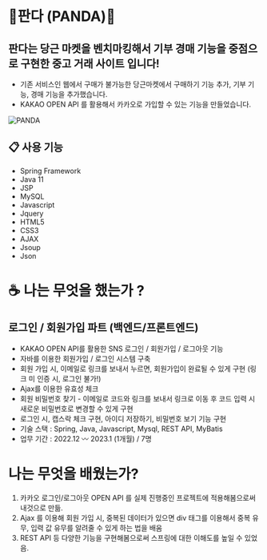 
# 🐼판다 (PANDA)🐼
## 판다는 당근 마켓을 벤치마킹해서 기부 경매 기능을 중점으로 구현한 중고 거래 사이트 입니다!
- 기존 서비스인 웹에서 구매가 불가능한 당근마켓에서 구매하기 기능 추가, 기부 기능, 경매 기능을 추가했습니다.
- KAKAO OPEN API 를 활용해서 카카오로 가입할 수 있는 기능을 만들었습니다. 

![PANDA](https://user-images.githubusercontent.com/88180931/216397790-eb537adc-acf5-46e1-ae40-b1f87fd39746.png)


## 📋 사용 기능
- Spring Framework
- Java 11
- JSP
- MySQL
- Javascript
- Jquery
- HTML5
- CSS3
- AJAX
- Jsoup
- Json

# ☕️ 나는 무엇을 했는가 ?

## 로그인 / 회원가입 파트 (백엔드/프론트엔드) 
- KAKAO OPEN API를 활용한 SNS 로그인 / 회원가입 / 로그아웃 기능 
- 자바를 이용한 회원가입 / 로그인 시스템 구축
- 회원 가입 시, 이메일로 링크를 보내서 누르면, 회원가입이 완료될 수 있게 구현 (링크 미 인증 시, 로그인 불가!)
- Ajax를 이용한 유효성 체크 
- 회원 비밀번호 찾기 - 이메일로 코드와 링크를 보내서 링크로 이동 후 코드 입력 시 새로운 비밀번호로 변경할 수 있게 구현
- 로그인 시, 캡스락 체크 구현, 아이디 저장하기, 비밀번호 보기 기능 구현 
- 기술 스택 :  Spring, Java, Javascript, Mysql, REST API, MyBatis
- 업무 기간 : 2022.12 〰️ 2023.1 (1개월) / 7명

# 나는 무엇을 배웠는가?

1. 카카오 로그인/로그아웃 OPEN API 를 실제 진행중인 프로젝트에 적용해봄으로써 내것으로 만듦. 
2. Ajax 를 이용해 회원 가입 시, 중복된 데이터가 있으면 div 태그를 이용해서 중복 유무, 입력 값 유무를 알려줄 수 있게 하는 법을 배움 
3. REST API 등 다양한 기능을 구현해봄으로써 스프링에 대한 이해도를 높일 수 있었음.
